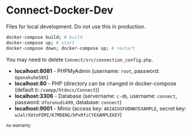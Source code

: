 # Connect-Docker-Dev

Files for local development.
Do not use this in production.

```bash
docker-compose build; # build
docker-compose up; # start
docker-compose down; docker-compose up; # restart
```

You may need to delete `Connect/src/connection_config.php`.

- **localhost:8081** - PHPMyAdmin (username: `root`, password: `Uponokuhe585`)
- **localhost:80** - PHP (directory can be changed in docker-compose (default `D:/xampp/htdocs/Connect`))
- **localhost:3306** - Database (servername: `c-db`, username: `connect`, password: `Uforonudi499`, database: `connect`)
- **localhost:9001** - Minio (access key: `AKIAIOSFODNN7EXAMPLE`, secret key: `wJalrXUtnFEMI/K7MDENG/bPxRfiCYEXAMPLEKEY`)

<small>no warranty</small>
